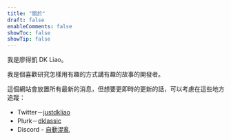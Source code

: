 ```yaml
---
title: "關於"
draft: false
enableComments: false
showToc: false
showTip: false
---
```


我是廖得凱 DK Liao。

我是個喜歡研究怎樣用有趣的方式講有趣的故事的開發者。

這個網站會放置所有最新的消息，但想要更即時的更新的話，可以考慮在這些地方追蹤：

- Twitter－[justdkliao](https://twitter.com/justdkliao)
- Plurk－[dklassic](https://www.plurk.com/dklassic)
- Discord - [自動混亂](https://discord.gg/fNfSfhKhkT)